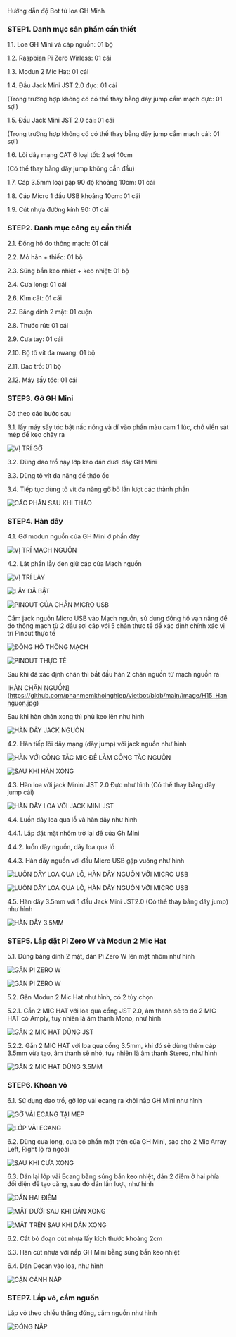 
Hướng dẫn độ Bot từ loa GH Minh

### STEP1. Danh mục sản phẩm cần thiết

1.1. Loa GH Mini và cáp nguồn: 01 bộ

1.2. Raspbian Pi Zero Wirless: 01 cái

1.3. Modun 2 Mic Hat: 01 cái

1.4. Đầu Jack Mini JST 2.0 đực: 01 cái

(Trong trường hợp không có có thể thay bằng dây jump cắm mạch đực: 01 sợi)

1.5. Đầu Jack Mini JST 2.0 cái: 01 cái

(Trong trường hợp không có có thể thay bằng dây jump cắm mạch cái: 01 sợi)

1.6. Lõi dây mạng CAT 6 loại tốt: 2 sợi 10cm

(Có thể thay bằng dây jump không cần đầu) 

1.7. Cáp 3.5mm loại gập 90 độ khoảng 10cm: 01 cái

1.8. Cáp Micro 1 đầu USB khoảng 10cm: 01 cái

1.9. Cút nhựa đường kính 90: 01 cái


### STEP2. Danh mục công cụ cần thiết

2.1. Đồng hồ đo thông mạch: 01 cái

2.2. Mỏ hàn + thiếc: 01 bộ

2.3. Súng bắn keo nhiệt + keo nhiệt: 01 bộ

2.4. Cưa lọng: 01 cái

2.6. Kìm cắt: 01 cái

2.7. Băng dính 2 mặt: 01 cuộn

2.8. Thước rút: 01 cái

2.9. Cưa tay: 01 cái

2.10. Bộ tô vít đa nwang: 01 bộ

2.11. Dao trổ: 01 bộ

2.12. Máy sấy tóc: 01 cái

### STEP3. Gỡ GH Mini

Gỡ theo các bước sau

3.1. lấy máy sấy tóc bật nấc nóng và dí vào phần màu cam 1 lúc, chỗ viền sát mép để keo chảy ra

![VỊ TRÍ GỠ](https://github.com/phanmemkhoinghiep/vietbot/blob/main/image/H00_Thao.jpg)

3.2. Dùng dao trổ nậy lớp keo dán dưới đáy GH Mini

3.3. Dùng tô vít đa năng để tháo ốc

3.4. Tiếp tục dùng tô vít đa năng gỡ bỏ lần lượt các thành phần

![CÁC PHẦN SAU KHI THÁO](https://github.com/phanmemkhoinghiep/vietbot/blob/main/image/H01_Thao.jpg)

### STEP4. Hàn dây

4.1. Gỡ modun nguồn của GH Mini ở phần đáy

![VỊ TRÍ MẠCH NGUỒN](https://github.com/phanmemkhoinghiep/vietbot/blob/main/image/H111_Hannguon.jpg)

4.2. Lật phần lẫy đen giữ cáp của Mạch nguồn

![VỊ TRÍ LẪY](https://github.com/phanmemkhoinghiep/vietbot/blob/main/image/H11_Hannguon.jpg)

![LẪY ĐÃ BẬT](https://github.com/phanmemkhoinghiep/vietbot/blob/main/image/H12_Hannguon.jpg)

![PINOUT CỦA CHÂN MICRO USB](https://github.com/phanmemkhoinghiep/vietbot/blob/main/image/H10_Hannguon.jpg)

Cắm jack nguồn Micro USB vào Mạch nguồn, sử dụng đồng hồ vạn năng để đo thông mạch từ 2 đầu sợi cáp với 5 chân thực tế để  xác định chính xác vị trí Pinout thực tế

![ĐỒNG HỒ THÔNG MẠCH](https://github.com/phanmemkhoinghiep/vietbot/blob/main/image/H131_Hannguon.jpg)

![PINOUT THỰC TẾ](https://github.com/phanmemkhoinghiep/vietbot/blob/main/image/H13_Hannguon.jpg)

Sau khi đã xác định chân thì bắt đầu hàn 2 chân nguồn từ mạch nguồn ra

!HÀN CHÂN NGUỒN](https://github.com/phanmemkhoinghiep/vietbot/blob/main/image/H15_Hannguon.jpg)

Sau khi hàn chân xong thì phủ keo lên như hình

![HÀN DÂY JACK NGUỒN](https://github.com/phanmemkhoinghiep/vietbot/blob/main/image/H1_han_nguon.jpg)

4.2. Hàn tiếp lõi dây mạng (dây jump) với jack nguồn như hình

![HÀN VỚI CÔNG TẮC MIC ĐỂ LÀM CÔNG TẮC NGUỒN](https://github.com/phanmemkhoinghiep/vietbot/blob/main/image/H21_hancongtac.jpg)


![SAU KHI HÀN XONG](https://github.com/phanmemkhoinghiep/vietbot/blob/main/image/H22_hancongtac.jpg)

4.3. Hàn loa với jack Minini JST 2.0 Đực như hình (Có thể thay bằng dây jump cái)

![HÀN DÂY LOA VỚI JACK MINI JST](https://github.com/phanmemkhoinghiep/vietbot/blob/main/image/H3_han_loa.jpg)


4.4. Luồn dây loa qua lỗ và hàn dây như hình

4.4.1. Lắp đặt mặt nhôm trở lại đế của Gh Mini

4.4.2. luồn dây nguồn, dây loa qua lỗ

4.4.3. Hàn dây nguồn với đầu Micro USB gập vuông như hình

![LUỒN DÂY LOA QUA LỖ, HÀN DÂY NGUỒN VỚI MICRO USB ](https://github.com/phanmemkhoinghiep/vietbot/blob/main/image/H41_luon_day.jpg)

![LUỒN DÂY LOA QUA LỖ, HÀN DÂY NGUỒN VỚI MICRO USB ](https://github.com/phanmemkhoinghiep/vietbot/blob/main/image/H42_luon_day.jpg)

4.5. Hàn dây 3.5mm với 1 đầu Jack Mini JST2.0 (Có thể thay bằng dây jump) như hình

![HÀN DÂY 3.5MM ](https://github.com/phanmemkhoinghiep/vietbot/blob/main/image/H10_Jack_3.5.jpg)

### STEP5. Lắp đặt Pi Zero W và Modun 2 Mic Hat

5.1. Dùng băng dính 2 mặt, dán Pi Zero W lên mặt nhôm như hình

![GẮN PI ZERO W ](https://github.com/phanmemkhoinghiep/vietbot/blob/main/image/H61_Lap_Pi.jpg)

![GẮN PI ZERO W ](https://github.com/phanmemkhoinghiep/vietbot/blob/main/image/H62_Lap_Pi.jpg)

5.2. Gắn Modun 2 Mic Hat như hình, có 2 tùy chọn

5.2.1. Gắn 2 MIC HAT với loa qua cổng JST 2.0, âm thanh sẽ to do 2 MIC HAT có Amply, tuy nhiên là âm thanh Mono, như hình

![GẮN 2 MIC HAT DÙNG JST](https://github.com/phanmemkhoinghiep/vietbot/blob/main/image/H7_Lap_Pi_Hat.jpg)

5.2.2. Gắn 2 MIC HAT với loa qua cổng 3.5mm, khi đó sẽ dùng thêm cáp 3.5mm vừa tạo, âm thanh sẽ nhỏ, tuy nhiên là âm thanh Stereo, như hình

![GẮN 2 MIC HAT DÙNG 3.5MM ](https://github.com/phanmemkhoinghiep/vietbot/blob/main/image/H11_dau_jack_3.5.jpg)

### STEP6. Khoan vỏ

6.1. Sử dụng dao trổ, gỡ lớp vải ecang ra khỏi nắp GH Mini như hình

![GỠ VẢI ECANG TẠI MÉP ](https://github.com/phanmemkhoinghiep/vietbot/blob/main/image/H51_Lam_nap.jpg)

![LỚP VẢI ECANG ](https://github.com/phanmemkhoinghiep/vietbot/blob/main/image/H52_Lam_nap.jpg)

6.2. Dùng cưa lọng, cưa bỏ phần mặt trên của GH Mini, sao cho 2 Mic Array Left, Right lộ ra ngoài

![SAU KHI CƯA XONG ](https://github.com/phanmemkhoinghiep/vietbot/blob/main/image/H53_Lam_nap.jpg)

6.3. Dán lại lớp vải Ecang bằng súng bắn keo nhiệt, dán 2 điểm ở hai phía đối diện để tạo căng, sau đó dán lần lượt, như hình

![DÁN HAI ĐIỂM ](https://github.com/phanmemkhoinghiep/vietbot/blob/main/image/H54_Lam_nap.jpg)

![MẶT DƯỚI SAU KHI DÁN XONG ](https://github.com/phanmemkhoinghiep/vietbot/blob/main/image/H55_Lam_nap.jpg)

![MẶT TRÊN SAU KHI DÁN XONG ](https://github.com/phanmemkhoinghiep/vietbot/blob/main/image/H56_Lam_nap.jpg)

6.2. Cắt bỏ đoạn cút nhựa lấy kích thước khoảng 2cm

6.3. Hàn cút nhựa với nắp GH Mini bằng súng bắn keo nhiệt

6.4. Dán Decan vào loa, như hình

![CẬN CẢNH NẮP ](https://github.com/phanmemkhoinghiep/vietbot/blob/main/image/H57_Lam_nap.jpg)


### STEP7. Lắp vỏ, cắm nguồn

Lắp vỏ theo chiều thẳng đứng, cắm nguồn như hình

![ĐÓNG NẮP ](https://github.com/phanmemkhoinghiep/vietbot/blob/main/image/H8_Dong_nap.jpg)
